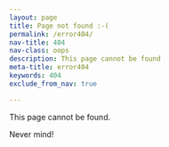 ```yaml
---
layout: page
title: Page not found :-(
permalink: /error404/
nav-title: 404
nav-class: oops
description: This page cannot be found
meta-title: error404
keywords: 404
exclude_from_nav: true

---
```


This page cannot be found.

Never mind!